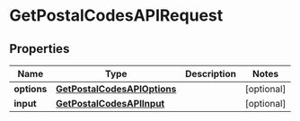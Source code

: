 

# GetPostalCodesAPIRequest


## Properties

Name | Type | Description | Notes
------------ | ------------- | ------------- | -------------
**options** | [**GetPostalCodesAPIOptions**](GetPostalCodesAPIOptions.md) |  |  [optional]
**input** | [**GetPostalCodesAPIInput**](GetPostalCodesAPIInput.md) |  |  [optional]



